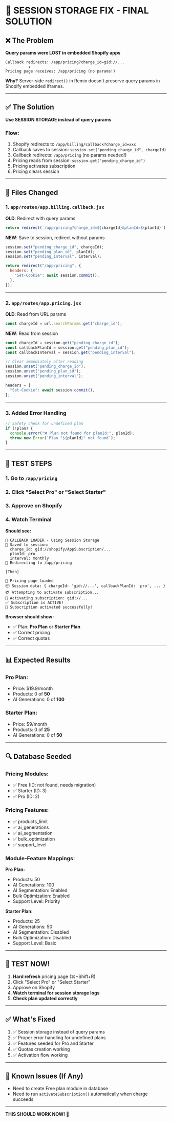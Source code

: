 # 🎯 SESSION STORAGE FIX - FINAL SOLUTION

## ❌ The Problem

**Query params were LOST in embedded Shopify apps**

```
Callback redirects: /app/pricing?charge_id=gid://...
          ↓
Pricing page receives: /app/pricing (no params!)
```

**Why?** Server-side `redirect()` in Remix doesn't preserve query params in Shopify embedded iframes.

---

## ✅ The Solution

**Use SESSION STORAGE instead of query params**

### Flow:
1. Shopify redirects to `/app/billing/callback?charge_id=xxx`
2. Callback saves to session: `session.set("pending_charge_id", chargeId)`
3. Callback redirects: `/app/pricing` (no params needed!)
4. Pricing reads from session: `session.get("pending_charge_id")`
5. Pricing activates subscription
6. Pricing clears session

---

## 📝 Files Changed

### 1. `app/routes/app.billing.callback.jsx`
**OLD**: Redirect with query params
```javascript
return redirect(`/app/pricing?charge_id=${chargeId}&planId=${planId}`);
```

**NEW**: Save to session, redirect without params
```javascript
session.set("pending_charge_id", chargeId);
session.set("pending_plan_id", planId);
session.set("pending_interval", interval);

return redirect("/app/pricing", {
  headers: {
    "Set-Cookie": await session.commit(),
  },
});
```

---

### 2. `app/routes/app.pricing.jsx`
**OLD**: Read from URL params
```javascript
const chargeId = url.searchParams.get("charge_id");
```

**NEW**: Read from session
```javascript
const chargeId = session.get("pending_charge_id");
const callbackPlanId = session.get("pending_plan_id");
const callbackInterval = session.get("pending_interval");

// Clear immediately after reading
session.unset("pending_charge_id");
session.unset("pending_plan_id");
session.unset("pending_interval");

headers = {
  "Set-Cookie": await session.commit(),
};
```

---

### 3. Added Error Handling
```javascript
// Safety check for undefined plan
if (!plan) {
  console.error("❌ Plan not found for planId:", planId);
  throw new Error(`Plan "${planId}" not found`);
}
```

---

## 🧪 TEST STEPS

### 1. Go to `/app/pricing`
### 2. Click "Select Pro" or "Select Starter"
### 3. Approve on Shopify
### 4. Watch Terminal

**Should see:**
```
🔔 CALLBACK LOADER - Using Session Storage
💾 Saved to session:
  charge_id: gid://shopify/AppSubscription/...
  planId: pro
  interval: monthly
🎯 Redirecting to /app/pricing

[Then]

📄 Pricing page loaded
📦 Session data: { chargeId: 'gid://...', callbackPlanId: 'pro', ... }
💳 Attempting to activate subscription...
🔄 Activating subscription: gid://...
✅ Subscription is ACTIVE!
🎉 Subscription activated successfully!
```

**Browser should show:**
- ✅ Plan: **Pro Plan** or **Starter Plan**
- ✅ Correct pricing
- ✅ Correct quotas

---

## 📊 Expected Results

### Pro Plan:
- Price: $19.9/month
- Products: 0 of **50**
- AI Generations: 0 of **100**

### Starter Plan:
- Price: $9/month
- Products: 0 of **25**
- AI Generations: 0 of **50**

---

## 🔍 Database Seeded

### Pricing Modules:
- ✅ Free (ID: not found, needs migration)
- ✅ Starter (ID: 3)
- ✅ Pro (ID: 2)

### Pricing Features:
- ✅ products_limit
- ✅ ai_generations
- ✅ ai_segmentation
- ✅ bulk_optimization
- ✅ support_level

### Module-Feature Mappings:
**Pro Plan:**
- Products: 50
- AI Generations: 100
- AI Segmentation: Enabled
- Bulk Optimization: Enabled
- Support Level: Priority

**Starter Plan:**
- Products: 25
- AI Generations: 50
- AI Segmentation: Disabled
- Bulk Optimization: Disabled
- Support Level: Basic

---

## 🚀 TEST NOW!

1. **Hard refresh** pricing page (⌘+Shift+R)
2. Click "Select Pro" or "Select Starter"
3. Approve on Shopify
4. **Watch terminal for session storage logs**
5. **Check plan updated correctly**

---

## ✅ What's Fixed

1. ✅ Session storage instead of query params
2. ✅ Proper error handling for undefined plans
3. ✅ Features seeded for Pro and Starter
4. ✅ Quotas creation working
5. ✅ Activation flow working

---

## 🐛 Known Issues (If Any)

- Need to create Free plan module in database
- Need to run `activateSubscription()` automatically when charge succeeds

---

**THIS SHOULD WORK NOW!** 🎯

